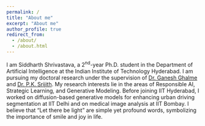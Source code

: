 ```yaml
---
permalink: /
title: "About me"
excerpt: "About me"
author_profile: true
redirect_from: 
  - /about/
  - /about.html
---
```


I am Siddharth Shrivastava, a 2<sup>nd</sup>-year Ph.D. student in the Department of Artificial Intelligence at the Indian Institute of Technology Hyderabad. I am pursuing my doctoral research under the supervision of [Dr. Ganesh Ghalme](https://sites.google.com/view/ganeshghalme/home) and [Dr. P.K. Srijith](https://sites.google.com/site/pksrijith/home). My research interests lie in the areas of Responsible AI, Strategic Learning, and Generative Modeling. Before joining IIT Hyderabad, I worked on diffusion-based generative models for enhancing urban driving segmentation at IIT Delhi and on medical image analysis at IIT Bombay. I believe that “Let there be light” are simple yet profound words, symbolizing the importance of smile and joy in life.



